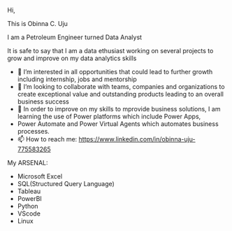 Hi,

This is Obinna C. Uju

I am a Petroleum Engineer turned Data Analyst

It is safe to say that I am a data ethusiast working on several projects to grow and improve on my data analytics skills
- 👀 I’m interested in all opportunities that could lead to further growth including internship, jobs and mentorship
- 💞️ I’m looking to collaborate with teams, companies and organizations to create exceptional value and outstanding products leading to an overall business success
- 👀 In order to improve on my skills to mprovide business solutions, I am learning the use of Power platforms which include Power Apps,
- Power Automate and Power Virtual Agents which automates business processes.
- 📫 How to reach me:  https://www.linkedin.com/in/obinna-uju-775583265

 My ARSENAL:
- Microsoft Excel
- SQL(Structured Query Language)
- Tableau
- PowerBI
- Python
- VScode
- Linux

<!---
allenuju/allenuju is a ✨ special ✨ repository because its `README.md` (this file) appears on your GitHub profile.
You can click the Preview link to take a look at your changes.
--->
